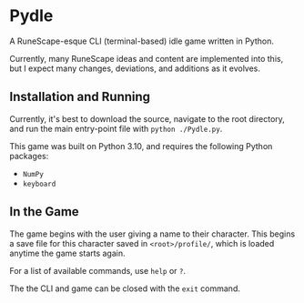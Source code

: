 # Pydle

A RuneScape-esque CLI (terminal-based) idle game written in Python.

Currently, many RuneScape ideas and content are implemented into this, but I
expect many changes, deviations, and additions as it evolves.


## Installation and Running

Currently, it's best to download the source, navigate to the root directory,
and run the main entry-point file with `python ./Pydle.py`.

This game was built on Python 3.10, and requires the following Python packages:
- `NumPy`
- `keyboard`


## In the Game

The game begins with the user giving a name to their character. This begins a
save file for this character saved in `<root>/profile/`, which is loaded
anytime the game starts again.

For a list of available commands, use `help` or `?`.

The the CLI and game can be closed with the `exit` command.

